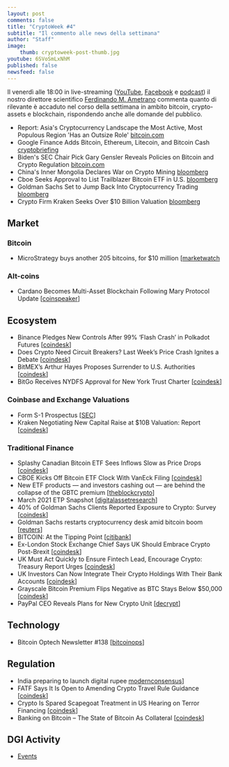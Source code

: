 ```yaml
---
layout: post
comments: false
title: "CryptoWeek #4"
subtitle: "Il commento alle news della settimana" 
author: "Staff"
image:
    thumb: cryptoweek-post-thumb.jpg
youtube: 6SVoSmLxNhM
published: false
newsfeed: false
---
```


Il venerdì alle 18:00 in live-streaming
([YouTube](https://www.youtube.com/watch?v=6SVoSmLxNhM&list=PLTLa2tRY91LI9MN6-_ai0J6jTRcY8znDc&index=1),
[Facebook](https://www.facebook.com/DigitalGoldInstitute)
e [podcast](https://podcast.dgi.io/))
il nostro direttore scientifico [Ferdinando M. Ametrano](https://www.ametrano.net)
commenta quanto di rilevante è accaduto nel corso della settimana
in ambito bitcoin, crypto-assets e blockchain,
rispondendo anche alle domande del pubblico.

<!--div id="buzzsprout-player-8035698"></div><script src="https://www.buzzsprout.com/1686991/8035698-cryptoweek-3-26-febbraio-2021.js?container_id=buzzsprout-player-8035698&player=small" type="text/javascript" charset="utf-8"></script-->

- Report: Asia's Cryptocurrency Landscape the Most Active, Most Populous Region 'Has an Outsize Role' [bitcoin.com](https://news.bitcoin.com/report-asias-cryptocurrency-landscape-the-most-active-most-populous-region-has-an-outsize-role/)
- Google Finance Adds Bitcoin, Ethereum, Litecoin, and Bitcoin Cash [cryptobriefing](https://cryptobriefing.com/google-finance-adds-bitcoin-ethereum-litecoin-bitcoin-cash/)
- Biden's SEC Chair Pick Gary Gensler Reveals Policies on Bitcoin and Crypto Regulation [bitcoin.com](https://news.bitcoin.com/biden-sec-chairman-gary-gensler-policies-bitcoin-cryptocurrency-regulation/)
- China's Inner Mongolia Declares War on Crypto Mining [bloomberg](https://www.bloomberg.com/news/videos/2021-03-04/china-s-inner-mongolia-declares-war-on-crypto-mining-video)
- Cboe Seeks Approval to List Trailblazer Bitcoin ETF in U.S. [bloomberg](https://www.bloomberg.com/news/articles/2021-03-01/cboe-says-it-s-seeking-approval-to-list-bitcoin-etf-in-u-s)
- Goldman Sachs Set to Jump Back Into Cryptocurrency Trading [bloomberg](https://www.bloomberg.com/news/articles/2021-03-01/goldman-sachs-set-to-jump-back-into-cryptocurrency-trading)
- Crypto Firm Kraken Seeks Over $10 Billion Valuation [bloomberg](https://www.bloomberg.com/news/articles/2021-02-25/crypto-firm-kraken-said-to-seek-roughly-10-billion-valuation)

## Market

### Bitcoin

- MicroStrategy buys another 205 bitcoins, for $10 million [[marketwatch](https://www.marketwatch.com/story/]microstrategy-buys-another-205-bitcoins-for-10-million-2021-03-05)

### Alt-coins

- Cardano Becomes Multi-Asset Blockchain Following Mary Protocol Update [[coinspeaker](https://www.coinspeaker.com/cardano-multi-asset-blockchain-mary/)]

## Ecosystem

- Binance Pledges New Controls After 99% ‘Flash Crash’ in Polkadot Futures [[coindesk](https://www.coindesk.com/binance-controls-flash-crash-polkadot)]
- Does Crypto Need Circuit Breakers? Last Week’s Price Crash Ignites a Debate [[coindesk](https://www.coindesk.com/does-crypto-need-circuit-breakers-last-weeks-price-crash-ignites-a-debate)]
- BitMEX’s Arthur Hayes Proposes Surrender to U.S. Authorities [[coindesk](https://www.bloomberg.com/news/articles/2021-03-03/bitmex-s-arthur-hayes-proposes-to-surrender-to-u-s-authorities)]
- BitGo Receives NYDFS Approval for New York Trust Charter [[coindesk](https://www.coindesk.com/bitgo-receives-nydfs-approval-for-new-york-trust-charter)]

### Coinbase and Exchange Valuations

- Form S-1 Prospectus [[SEC](https://www.sec.gov/Archives/edgar/data/1679788/000162828021003168/coinbaseglobalincs-1.htm)]
- Kraken Negotiating New Capital Raise at $10B Valuation: Report [[coindesk](https://www.coindesk.com/kraken-exchange-capital-raise)]

### Traditional Finance

- Splashy Canadian Bitcoin ETF Sees Inflows Slow as Price Drops [[coindesk](https://www.coindesk.com/canada-purpose-bitcoin-etf-inflows-slow)]
- CBOE Kicks Off Bitcoin ETF Clock With VanEck Filing [[coindesk](https://www.coindesk.com/cboe-kicks-off-bitcoin-etf-clock-with-vaneck-filing)]
- New ETF products — and investors cashing out — are behind the collapse of the GBTC premium [[theblockcrypto](https://www.theblockcrypto.com/linked/96611/jpmorgan-anlysis-bitcoin-gbtc-premium-collapse)]
- March 2021 ETP Snapshot [[digitalassetresearch](https://www.digitalassetresearch.com/march-2021-etp-snapshot/)]
- 40% of Goldman Sachs Clients Reported Exposure to Crypto: Survey [[coindesk](https://www.coindesk.com/40-of-goldman-sachs-clients-reported-exposure-to-crypto-survey)]
- Goldman Sachs restarts cryptocurrency desk amid bitcoin boom [[reuters](https://www.reuters.com/article/crypto-currency-goldman-sachs/exclusive-goldman-sachs-restarts-cryptocurrency-desk-amid-bitcoin-boom-idUSL2N2KZ0XX)]
- BITCOIN: At the Tipping Point [[citibank](https://ir.citi.com/_tpHpW8MfaZ1QXwGmP1JGMGXXI95qXm3IMJzUJScLMb6XIjtOls6EbDehXMR3B_o9Opi7mdc5tQ%3D)]
- Ex-London Stock Exchange Chief Says UK Should Embrace Crypto Post-Brexit [[coindesk](https://www.coindesk.com/ex-london-stock-exchange-chief-says-uk-should-embrace-crypto-post-brexit)]
- UK Must Act Quickly to Ensure Fintech Lead, Encourage Crypto: Treasury Report Urges [[coindesk](https://www.coindesk.com/uk-must-act-quickly-to-ensure-fintech-lead-encourage-crypto-treasury-report-urges)]
- UK Investors Can Now Integrate Their Crypto Holdings With Their Bank Accounts [[coindesk](https://www.coindesk.com/uk-investors-can-now-integrate-their-crypto-holdings-with-their-bank-accounts)]
- Grayscale Bitcoin Premium Flips Negative as BTC Stays Below $50,000 [[coindesk](https://www.coindesk.com/grayscale-negative-premium-bitcoin)]
- PayPal CEO Reveals Plans for New Crypto Unit [[decrypt](https://decrypt.co/60086/paypal-ceo-schulman-talks-new-crypto-unit)]

## Technology

- Bitcoin Optech Newsletter #138 [[bitcoinops](https://bitcoinops.org/en/newsletters/2021/03/03/)]

## Regulation

- India preparing to launch digital rupee [modernconsensus](https://modernconsensus.com/regulation/india-preparing-to-launch-digital-rupee/)]
- FATF Says It Is Open to Amending Crypto Travel Rule Guidance [[coindesk](https://www.coindesk.com/fatf-says-it-is-open-to-amending-crypto-travel-rule-guidance)]
- Crypto Is Spared Scapegoat Treatment in US Hearing on Terror Financing [[coindesk](https://www.coindesk.com/crypto-is-spared-scapegoat-treatment-in-us-hearing-on-terror-financing)]
- Banking on Bitcoin – The State of Bitcoin As Collateral [[coindesk](https://www.coindesk.com/research/reports/arcane-research-banking-on-bitcoin-the-state-of-bitcoin-as-collateral)]

## DGI Activity

- [Events](https://dgi.io/events/)
